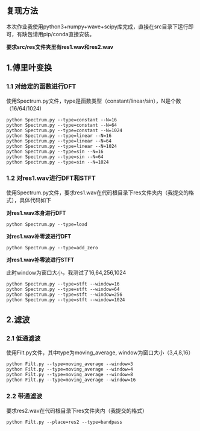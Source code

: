 ## 复现方法

本次作业我使用python3+numpy+wave+scipy库完成，直接在src目录下运行即可，有缺包请用pip/conda直接安装。

**要求src/res文件夹里有res1.wav和res2.wav**

## 1.傅里叶变换

### 1.1 对给定的函数进行DFT

使用Spectrum.py文件，type是函数类型（constant/linear/sin），N是个数（16/64/1024)

```shell
python Spectrum.py --type=constant --N=16
python Spectrum.py --type=constant --N=64
python Spectrum.py --type=constant --N=1024
python Spectrum.py --type=linear --N=16
python Spectrum.py --type=linear --N=64
python Spectrum.py --type=linear --N=1024
python Spectrum.py --type=sin --N=16
python Spectrum.py --type=sin --N=64
python Spectrum.py --type=sin --N=1024
```

### 1.2 对res1.wav进行DFT和STFT

使用Spectrum.py文件，要求res1.wav在代码根目录下res文件夹内（我提交的格式），具体代码如下

**对res1.wav本身进行DFT**

```shell
python Spectrum.py --type=load
```

**对res1.wav补零波进行DFT**

```shell
python Spectrum.py --type=add_zero
```

**对res1.wav补零波进行STFT**

此时window为窗口大小，我测试了16,64,256,1024

```shell
python Spectrum.py --type=stft --window=16
python Spectrum.py --type=stft --window=64
python Spectrum.py --type=stft --window=256
python Spectrum.py --type=stft --window=1024
```

## 2.滤波

### 2.1 低通滤波

使用Filt.py文件，其中type为moving_average, window为窗口大小（3,4,8,16）

```shell
python Filt.py --type=moving_average --window=3
python Filt.py --type=moving_average --window=4
python Filt.py --type=moving_average --window=8
python Filt.py --type=moving_average --window=16
```

### 2.2 带通滤波

要求res2.wav在代码根目录下res文件夹内（我提交的格式）

```shell
python Filt.py --place=res2 --type=bandpass
```

